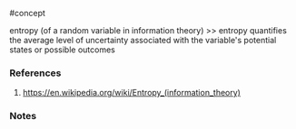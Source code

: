 #concept

entropy (of a random variable in information theory) >> entropy quantifies the average level of uncertainty associated with the variable's potential states or possible outcomes
<!--SR:!2024-09-25,3,250-->



### References
1. https://en.wikipedia.org/wiki/Entropy_(information_theory)

### Notes




